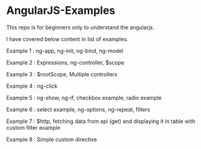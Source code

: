 # AngularJS-Examples
This repo is for beginners only to understand the angularjs.

I have covered below content in list of examples.

Example 1 : ng-app, ng-init, ng-bind, ng-model

Example 2 : Expressions,  ng-controller, $scope

Example 3 :  $rootScope, Multiple controllers

Example 4 : ng-click

Example 5 : ng-show, ng-if, checkbox example, radio example

Example 6 : select example, ng-options, ng-repeat, filters

Example 7 : $http, fetching data from api (get) and displaying it in table with custom filter example

Example 8 : Simple custom directive

